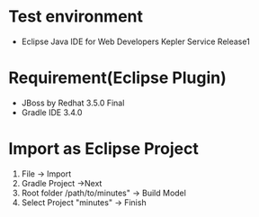# Test environment
* Eclipse Java IDE for Web Developers Kepler Service Release1

# Requirement(Eclipse Plugin)
* JBoss by Redhat 3.5.0 Final
* Gradle IDE 3.4.0

# Import as Eclipse Project
1. File -> Import
1. Gradle Project ->Next
1. Root folder /path/to/minutes" -> Build Model
1. Select Project "minutes" -> Finish

